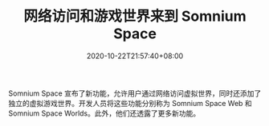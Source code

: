 ﻿---
title: "网络访问和游戏世界来到 Somnium Space"
date: 2020-10-22T21:57:40+08:00
lastmod: 2020-10-22T16:45:40+08:00
draft: false
authors: ["Rejoicing"]
description: "Somnium Space 宣布了新功能，允许用户通过网络访问虚拟世界，同时还添加了独立的虚拟游戏世界。开发人员将这些功能分别称为 Somnium Space Web 和 Somnium Space Worlds。此外，他们还透露了更多新功能。"
featuredImage: "web-access-and-game-worlds-coming-to-somnium-space.png"
tags: ["Virtual World","虚拟世界","Play to Earn"]
categories: ["news"]
news: ["虚拟世界"]
weight: 
lightgallery: true
pinned: false
recommend: false
recommend1: false
---

Somnium Space 宣布了新功能，允许用户通过网络访问虚拟世界，同时还添加了独立的虚拟游戏世界。开发人员将这些功能分别称为 Somnium Space Web 和 Somnium Space Worlds。此外，他们还透露了更多新功能。

<!--more-->

